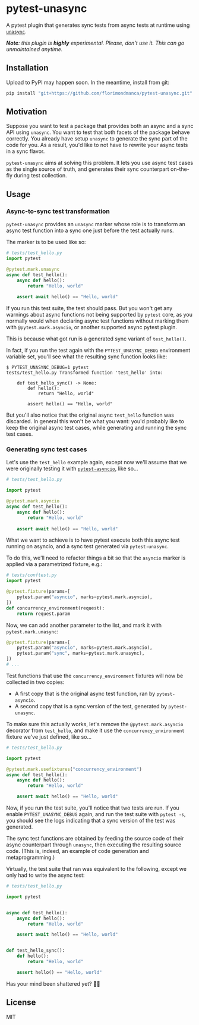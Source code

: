 # pytest-unasync

A pytest plugin that generates sync tests from async tests at runtime using [`unasync`](https://github.com/python-trio/unasync).

_**Note**: this plugin is **highly** experimental. Please, don't use it. This can go unmaintained anytime._

## Installation

Upload to PyPI may happen soon. In the meantime, install from git:

```bash
pip install "git+https://github.com/florimondmanca/pytest-unasync.git"
```

## Motivation

Suppose you want to test a package that provides both an async and a sync API using `unasync`. You want to test that both facets of the package behave correctly. You already have setup `unasync` to generate the sync part of the code for you. As a result, you'd like to not have to rewrite your async tests in a sync flavor.

`pytest-unasync` aims at solving this problem. It lets you use async test cases as the single source of truth, and generates their sync counterpart on-the-fly during test collection.

## Usage

### Async-to-sync test transformation

`pytest-unasync` provides an `unasync` marker whose role is to transform an async test function into a sync one just before the test actually runs.

The marker is to be used like so:

```python
# tests/test_hello.py
import pytest

@pytest.mark.unasync
async def test_hello():
    async def hello():
        return "Hello, world"
    
    assert await hello() == "Hello, world"
```

If you run this test suite, the test should pass. But you won't get any warnings about async functions not being supported by `pytest` core, as you normally would when declaring async test functions without marking them with `@pytest.mark.asyncio`, or another supported async pytest plugin.

This is because what got run is a generated sync variant of `test_hello()`.

In fact, if you run the test again with the `PYTEST_UNASYNC_DEBUG` environment variable set, you'll see what the resulting sync function looks like:

```console
$ PYTEST_UNASYNC_DEBUG=1 pytest
tests/test_hello.py Transformed function 'test_hello' into:

    def test_hello_sync() -> None:
        def hello():
            return "Hello, world"
        
        assert hello() == "Hello, world"
```

But you'll also notice that the original async `test_hello` function was discarded. In general this won't be what you want: you'd probably like to keep the original async test cases, while generating and running the sync test cases.

### Generating sync test cases

Let's use the `test_hello` example again, except now we'll assume that we were originally testing it with [`pytest-asyncio`](https://github.com/pytest-dev/pytest-asyncio), like so...

```python
# tests/test_hello.py

import pytest

@pytest.mark.asyncio
async def test_hello():
    async def hello():
        return "Hello, world"
    
    assert await hello() == "Hello, world"
```

What we want to achieve is to have pytest execute both this async test running on asyncio, and a sync test generated via `pytest-unasync`.

To do this, we'll need to refactor things a bit so that the `asyncio` marker is applied via a parametrized fixture, e.g.:

```python
# tests/conftest.py
import pytest

@pytest.fixture(params=[
    pytest.param("asyncio", marks=pytest.mark.asyncio),
])
def concurrency_environment(request):
    return request.param
```

Now, we can add another parameter to the list, and mark it with `pytest.mark.unasync`:

```python
@pytest.fixture(params=[
    pytest.param("asyncio", marks=pytest.mark.asyncio),
    pytest.param("sync", marks=pytest.mark.unasync),
])
# ...
```

Test functions that use the `concurrency_environment` fixtures will now be collected in two copies:

- A first copy that is the original async test function, ran by `pytest-asyncio`.
- A second copy that is a sync version of the test, generated by `pytest-unasync`.

To make sure this actually works, let's remove the `@pytest.mark.asyncio` decorator from `test_hello`, and make it use the `concurrency_environment` fixture we've just defined, like so...

```python
# tests/test_hello.py

import pytest

@pytest.mark.usefixtures("concurrency_environment")
async def test_hello():
    async def hello():
        return "Hello, world"

    assert await hello() == "Hello, world"
```

Now, if you run the test suite, you'll notice that two tests are run. If you enable `PYTEST_UNASYNC_DEBUG` again, and run the test suite with `pytest -s`, you should see the logs indicating that a sync version of the test was generated.

The sync test functions are obtained by feeding the source code of their async counterpart through `unasync`, then executing the resulting source code. (This is, indeed, an example of code generation and metaprogramming.)

Virtually, the test suite that ran was equivalent to the following, except we only had to write the async test:

```python
# tests/test_hello.py

import pytest


async def test_hello():
    async def hello():
        return "Hello, world"

    assert await hello() == "Hello, world"


def test_hello_sync():
    def hello():
        return "Hello, world"

    assert hello() == "Hello, world"
```

Has your mind been shattered yet? 🤷‍♂️

## License

MIT
